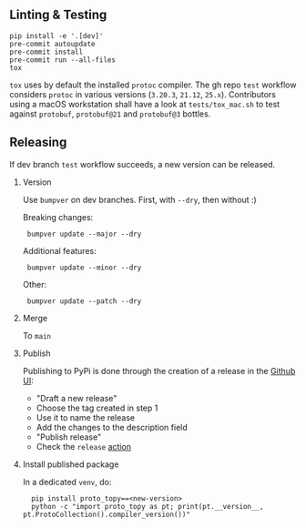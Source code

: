 ## Linting & Testing

    pip install -e '.[dev]'
    pre-commit autoupdate
    pre-commit install
    pre-commit run --all-files
    tox

`tox` uses by default the installed `protoc` compiler. The gh repo `test` workflow considers `protoc` in various versions (`3.20.3`, `21.12`, `25.x`).
Contributors using a macOS workstation shall have a look at `tests/tox_mac.sh` to test against `protobuf`, `protobuf@21` and `protobuf@3` bottles.
 
## Releasing

If dev branch `test` workflow succeeds, a new version can be released.

1. Version

    Use `bumpver` on dev branches. First, with `--dry`, then without :)
    
    Breaking changes:
    
        bumpver update --major --dry
    
    Additional features:
    
        bumpver update --minor --dry
    
    Other:
    
        bumpver update --patch --dry

2. Merge

   To `main`

3. Publish

   Publishing to PyPi is done through the creation of a release in the [Github UI](https://github.com/decitre/python-proto-topy/releases):
   - "Draft a new release"
   - Choose the tag created in step 1
   - Use it to name the release
   - Add the changes to the description field
   - "Publish release"
   - Check the `release` [action](https://github.com/decitre/python-proto-topy/actions/workflows/release.yml)

4. Install published package

   In a dedicated `venv`, do:

         pip install proto_topy==<new-version>
         python -c "import proto_topy as pt; print(pt.__version__, pt.ProtoCollection().compiler_version())"

